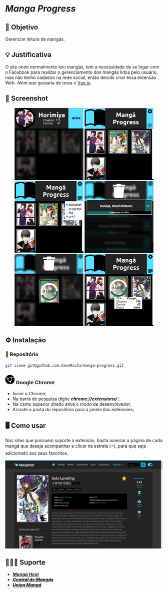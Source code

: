 # *Manga Progress*

## :dart: Objetivo
Gerenciar leitura de mangás.

## :bulb: Justificativa
O site onde normalmente leio mangás, tem a necessidade de se logar com o Facebook para realizar o gerenciamento dos mangás lidos pelo usuário, mas não tenho cadastro na rede social, então decidir criar essa extensão Web. Além que gostaria de testa o [Vue.js](https://vuejs.org/).
## 	&#x1F4F8; Screenshot
<p align="center" display="flex">
    
  <img width="220" src="screenshot/00.png" />
  <img width="220" src="screenshot/01.png" />
  <img width="220" src="screenshot/02.png" />
  <img width="220" src="screenshot/03.png" />
  <img width="220" src="screenshot/04.png" />
  <img width="220" src="screenshot/05.png" />
</p>

## :gear: Instalação

### :file_folder: Repositório
```sh
git clone git@github.com:dannRocha/manga-progress.git
```
### <img width=30 src="screenshot/googlechrome.svg"/> Google Chrome
* Inicie o Chrome;
* Na barra de pesquisa digite ***chrome://extensions/*** ;
* Na canto superior direito ative o modo de desenvolvedor;
* Arraste a pasta do repositório para a janela das extensões;

## &#x1F5A5;&#xFE0F; Como usar

Nos sites que possuem suporte a extensão, basta acessar a página de cada mangá que deseja acompanhar e clicar na estrela 	(:star:), para que seja adicionado aos seus favoritos.

<p align="center">
	<img src="screenshot/site.png"/>
</p>

## &#x1F477;&#x1F3FE;&#x200D;&#x2642;&#xFE0F; Suporte

<ul>
	<i><strong><a href="https://mangahosted.com/"><li>Mangá Host</li></a></strong></i>
	<i><strong><strike><a href="http://centraldemangas.online/"><li>Central de Mangás</li></a></strike></strong></i>
	<i><strong><strike><a href="https://unionmanga.xyz/"><li>Union Mangá</li></a></strike></strong></i>
</ul>

